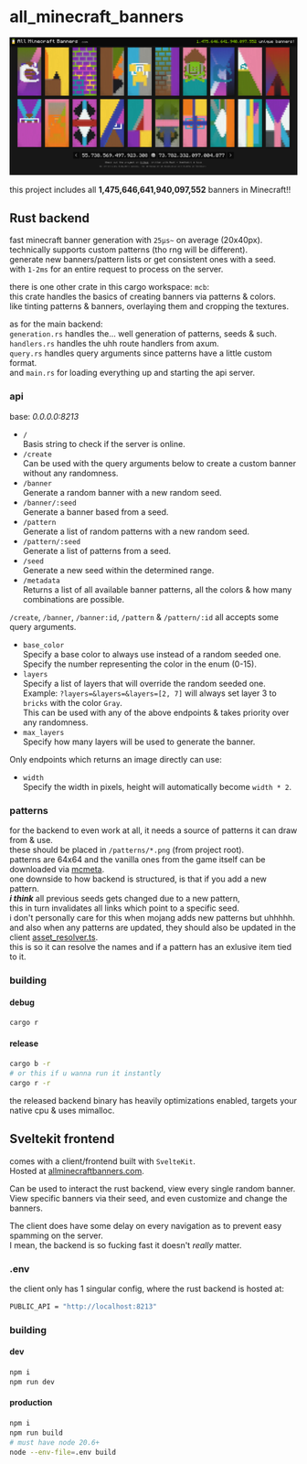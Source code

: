 # all_minecraft_banners

![An image showcasing the client](header.png)

this project includes all **1,475,646,641,940,097,552** banners in Minecraft!!  

## Rust backend
fast minecraft banner generation with `25µs~` on average (20x40px).  
technically supports custom patterns (tho rng will be different).  
generate new banners/pattern lists or get consistent ones with a seed.  
with `1-2ms` for an entire request to process on the server.  

there is one other crate in this cargo workspace: `mcb`:  
this crate handles the basics of creating banners via patterns & colors.  
like tinting patterns & banners, overlaying them and cropping the textures.  

as for the main backend:  
`generation.rs` handles the... well generation of patterns, seeds & such.  
`handlers.rs` handles the uhh route handlers from axum.  
`query.rs` handles query arguments since patterns have a little custom format.  
and `main.rs` for loading everything up and starting the api server. 

### api
base: *0.0.0.0:8213*

- `/`  
    Basis string to check if the server is online.  
- `/create`  
    Can be used with the query arguments below to create a custom banner without any randomness.  
- `/banner`  
    Generate a random banner with a new random seed.  
- `/banner/:seed`  
    Generate a banner based from a seed.  
- `/pattern`  
    Generate a list of random patterns with a new random seed.  
- `/pattern/:seed`  
    Generate a list of patterns from a seed.  
- `/seed`  
    Generate a new seed within the determined range.  
- `/metadata`  
    Returns a list of all available banner patterns, all the colors & how many combinations are possible.  


`/create`, `/banner`, `/banner:id`, `/pattern` & `/pattern/:id` all accepts some query arguments.  
- `base_color`  
    Specify a base color to always use instead of a random seeded one.  
    Specify the number representing the color in the enum (0-15).  
- `layers`  
    Specify a list of layers that will override the random seeded one.  
    Example: `?layers=&layers=&layers=[2, 7]` will always set layer 3 to `bricks` with the color `Gray`.  
    This can be used with any of the above endpoints & takes priority over any randomness.  
- `max_layers`  
    Specify how many layers will be used to generate the banner.  

Only endpoints which returns an image directly can use:  
- `width`  
    Specify the width in pixels, height will automatically become `width * 2`.  

### patterns
for the backend to even work at all, it needs a source of patterns it can draw from & use.  
these should be placed in `/patterns/*.png` (from project root).  
patterns are 64x64 and the vanilla ones from the game itself can be downloaded via [mcmeta](github.com/misode/mcmeta).  
one downside to how backend is structured, is that if you add a new pattern.  
***i think*** all previous seeds gets changed due to a new pattern,  
this in turn invalidates all links which point to a specific seed.  
i don't personally care for this when mojang adds new patterns but uhhhhh.  
and also when any patterns are updated, they should also be updated in the client [asset_resolver.ts](client/src/lib/asset_resolver.ts).  
this is so it can resolve the names and if a pattern has an exlusive item tied to it.  

### building

#### debug
```sh
cargo r
```
#### release
```sh
cargo b -r
# or this if u wanna run it instantly
cargo r -r
```
the released backend binary has heavily optimizations enabled, targets your native cpu & uses mimalloc.  


## Sveltekit frontend
comes with a client/frontend built with `SvelteKit`.  
Hosted at [allminecraftbanners.com](https://allminecraftbanners.com).  

Can be used to interact the rust backend, view every single random banner.  
View specific banners via their seed, and even customize and change the banners.  

The client does have some delay on every navigation as to prevent easy spamming on the server.  
I mean, the backend is so fucking fast it doesn't *really* matter.  

### .env
the client only has 1 singular config, where the rust backend is hosted at:
```sh
PUBLIC_API = "http://localhost:8213"
```

### building
#### dev
```sh
npm i
npm run dev
```
#### production
```sh
npm i
npm run build
# must have node 20.6+
node --env-file=.env build
```